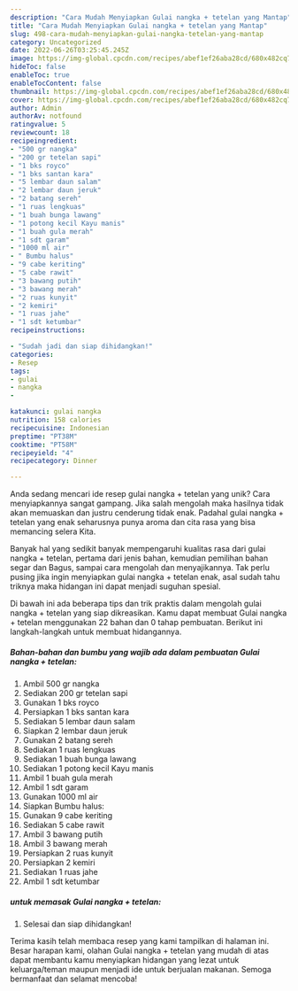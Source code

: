 ```yaml
---
description: "Cara Mudah Menyiapkan Gulai nangka + tetelan yang Mantap"
title: "Cara Mudah Menyiapkan Gulai nangka + tetelan yang Mantap"
slug: 498-cara-mudah-menyiapkan-gulai-nangka-tetelan-yang-mantap
category: Uncategorized
date: 2022-06-26T03:25:45.245Z
image: https://img-global.cpcdn.com/recipes/abef1ef26aba28cd/680x482cq70/gulai-nangka-tetelan-foto-resep-utama.jpg
hideToc: false
enableToc: true
enableTocContent: false
thumbnail: https://img-global.cpcdn.com/recipes/abef1ef26aba28cd/680x482cq70/gulai-nangka-tetelan-foto-resep-utama.jpg
cover: https://img-global.cpcdn.com/recipes/abef1ef26aba28cd/680x482cq70/gulai-nangka-tetelan-foto-resep-utama.jpg
author: Admin
authorAv: notfound
ratingvalue: 5
reviewcount: 18
recipeingredient:
- "500 gr nangka"
- "200 gr tetelan sapi"
- "1 bks royco"
- "1 bks santan kara"
- "5 lembar daun salam"
- "2 lembar daun jeruk"
- "2 batang sereh"
- "1 ruas lengkuas"
- "1 buah bunga lawang"
- "1 potong kecil Kayu manis"
- "1 buah gula merah"
- "1 sdt garam"
- "1000 ml air"
- " Bumbu halus"
- "9 cabe keriting"
- "5 cabe rawit"
- "3 bawang putih"
- "3 bawang merah"
- "2 ruas kunyit"
- "2 kemiri"
- "1 ruas jahe"
- "1 sdt ketumbar"
recipeinstructions:

- "Sudah jadi dan siap dihidangkan!"
categories:
- Resep
tags:
- gulai
- nangka
- 

katakunci: gulai nangka  
nutrition: 158 calories
recipecuisine: Indonesian
preptime: "PT38M"
cooktime: "PT58M"
recipeyield: "4"
recipecategory: Dinner

---
```





Anda sedang mencari ide resep gulai nangka + tetelan yang unik? Cara menyiapkannya sangat gampang. Jika salah mengolah maka hasilnya tidak akan memuaskan dan justru cenderung tidak enak. Padahal gulai nangka + tetelan yang enak seharusnya punya aroma dan cita rasa yang bisa memancing selera Kita.





Banyak hal yang sedikit banyak mempengaruhi kualitas rasa dari gulai nangka + tetelan, pertama dari jenis bahan, kemudian pemilihan bahan segar dan Bagus, sampai cara mengolah dan menyajikannya. Tak perlu pusing jika ingin menyiapkan gulai nangka + tetelan enak,      asal sudah tahu triknya maka hidangan ini dapat menjadi suguhan spesial.





















Di bawah ini ada beberapa tips dan trik praktis dalam mengolah gulai nangka + tetelan yang siap dikreasikan. Kamu dapat membuat Gulai nangka + tetelan menggunakan 22 bahan dan 0 tahap pembuatan. Berikut ini langkah-langkah untuk membuat hidangannya.

<!--inarticleads1-->

##### Bahan-bahan dan bumbu yang wajib ada dalam pembuatan Gulai nangka + tetelan:

1. Ambil 500 gr nangka
1. Sediakan 200 gr tetelan sapi
1. Gunakan 1 bks royco
1. Persiapkan 1 bks santan kara
1. Sediakan 5 lembar daun salam
1. Siapkan 2 lembar daun jeruk
1. Gunakan 2 batang sereh
1. Sediakan 1 ruas lengkuas
1. Sediakan 1 buah bunga lawang
1. Sediakan 1 potong kecil Kayu manis
1. Ambil 1 buah gula merah
1. Ambil 1 sdt garam
1. Gunakan 1000 ml air
1. Siapkan  Bumbu halus:
1. Gunakan 9 cabe keriting
1. Sediakan 5 cabe rawit
1. Ambil 3 bawang putih
1. Ambil 3 bawang merah
1. Persiapkan 2 ruas kunyit
1. Persiapkan 2 kemiri
1. Sediakan 1 ruas jahe
1. Ambil 1 sdt ketumbar




<!--inarticleads2-->

#####  untuk memasak Gulai nangka + tetelan:


1. Selesai dan siap dihidangkan!



Terima kasih telah membaca resep yang kami tampilkan di halaman ini. Besar harapan kami, olahan Gulai nangka + tetelan yang mudah di atas dapat membantu kamu menyiapkan hidangan yang lezat untuk keluarga/teman maupun menjadi ide untuk berjualan makanan. Semoga bermanfaat dan selamat mencoba!
